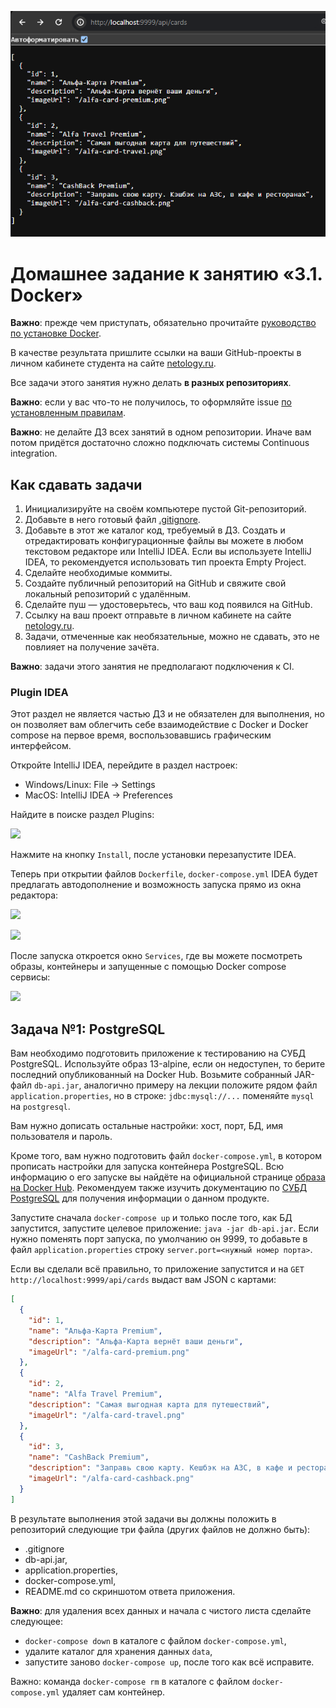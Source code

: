 ![img.png](img.png)

# Домашнее задание к занятию «3.1. Docker»

**Важно**: прежде чем приступать, обязательно прочитайте [руководство по установке Docker](./installation.md).

В качестве результата пришлите ссылки на ваши GitHub-проекты в личном кабинете студента на
сайте [netology.ru](https://netology.ru).

Все задачи этого занятия нужно делать **в разных репозиториях**.

**Важно**: если у вас что-то не получилось, то оформляйте issue [по установленным правилам](../report-requirements.md).

**Важно**: не делайте ДЗ всех занятий в одном репозитории. Иначе вам потом придётся достаточно сложно подключать системы
Continuous integration.

## Как сдавать задачи

1. Инициализируйте на своём компьютере пустой Git-репозиторий.
1. Добавьте в него готовый файл [.gitignore](../.gitignore).
1. Добавьте в этот же каталог код, требуемый в ДЗ. Создать и отредактировать конфигурационные файлы вы можете в любом
   текстовом редакторе или IntelliJ IDEA. Если вы используете IntelliJ IDEA, то рекомендуется использовать тип проекта
   Empty Project.
1. Сделайте необходимые коммиты.
1. Создайте публичный репозиторий на GitHub и свяжите свой локальный репозиторий с удалённым.
1. Сделайте пуш — удостоверьтесь, что ваш код появился на GitHub.
1. Ссылку на ваш проект отправьте в личном кабинете на сайте [netology.ru](https://netology.ru).
1. Задачи, отмеченные как необязательные, можно не сдавать, это не повлияет на получение зачёта.

**Важно**: задачи этого занятия не предполагают подключения к CI.

### Plugin IDEA

Этот раздел не является частью ДЗ и не обязателен для выполнения, но он позволяет вам облегчить себе взаимодействие с
Docker и Docker compose на первое время, воспользовавшись графическим интерфейсом.

Откройте IntelliJ IDEA, перейдите в раздел настроек:

* Windows/Linux: File -> Settings
* MacOS: IntelliJ IDEA -> Preferences

Найдите в поиске раздел Plugins:

![](pic/plugins.png)

Нажмите на кнопку `Install`, после установки перезапустите IDEA.

Теперь при открытии файлов `Dockerfile`, `docker-compose.yml` IDEA будет предлагать автодополнение и возможность запуска
прямо из окна редактора:

![](pic/editor.png)

![](pic/run.png)

После запуска откроется окно `Services`, где вы можете посмотреть образы, контейнеры и запущенные с помощью Docker
compose сервисы:

![](pic/services.png)

## Задача №1: PostgreSQL

Вам необходимо подготовить приложение к тестированию на СУБД PostgreSQL. Используйте образ 13-alpine, если он
недоступен, то берите последний опубликованный на Docker Hub. Возьмите собранный JAR-файл `db-api.jar`, аналогично
примеру на лекции положите рядом файл `application.properties`, но в строке:
`jdbc:mysql://...` поменяйте `mysql` на `postgresql`.

Вам нужно дописать остальные настройки: хост, порт, БД, имя пользователя и пароль.

Кроме того, вам нужно подготовить файл `docker-compose.yml`, в котором прописать настройки для запуска контейнера
PostgreSQL. Всю информацию о его запуске вы найдёте на официальной
странице [образа на Docker Hub](https://hub.docker.com/_/postgres). Рекомендуем также изучить документацию
по [СУБД PostgreSQL](https://www.postgresql.org/docs/12/index.html) для получения информации о данном продукте.

Запустите сначала `docker-compose up` и только после того, как БД запустится, запустите целевое
приложение: `java -jar db-api.jar`. Если нужно поменять порт запуска, по умолчанию он 9999, то добавьте в
файл `application.properties` строку `server.port=<нужный номер порта>`.

Если вы сделали всё правильно, то приложение запустится и на `GET http://localhost:9999/api/cards` выдаст вам JSON с
картами:

```json
[
  {
    "id": 1,
    "name": "Альфа-Карта Premium",
    "description": "Альфа-Карта вернёт ваши деньги",
    "imageUrl": "/alfa-card-premium.png"
  },
  {
    "id": 2,
    "name": "Alfa Travel Premium",
    "description": "Самая выгодная карта для путешествий",
    "imageUrl": "/alfa-card-travel.png"
  },
  {
    "id": 3,
    "name": "CashBack Premium",
    "description": "Заправь свою карту. Кешбэк на АЗС, в кафе и ресторанах",
    "imageUrl": "/alfa-card-cashback.png"
  }
]
```

В результате выполнения этой задачи вы должны положить в репозиторий следующие три файла (других файлов не должно быть):

* .gitignore
* db-api.jar,
* application.properties,
* docker-compose.yml,
* README.md со скриншотом ответа приложения.

**Важно**: для удаления всех данных и начала с чистого листа сделайте следующее:

* `docker-compose down` в каталоге с файлом `docker-compose.yml`,
* удалите каталог для хранения данных `data`,
* запустите заново `docker-compose up`, после того как всё исправите.

Важно: команда `docker-compose rm` в каталоге с файлом `docker-compose.yml` удаляет сам контейнер.
